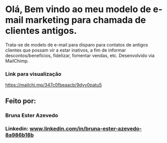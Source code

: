 # Olá, Bem vindo ao meu modelo de e-mail marketing para chamada de clientes antigos.
Trata-se de modelo de e-mail para disparo para contatos de antigos clientes que possam vir a estar inativos, a fim de informar descontos/benefícios, fidelizar, fomentar vendas, etc. Desenvolvido via MailChimp.



### Link para visualização
https://mailchi.mp/347c0fbeaacb/9dyv0patu5

## Feito por:

### Bruna Ester Azevedo

### Linkedin: www.linkedin.com/in/bruna-ester-azevedo-8a986b18b


